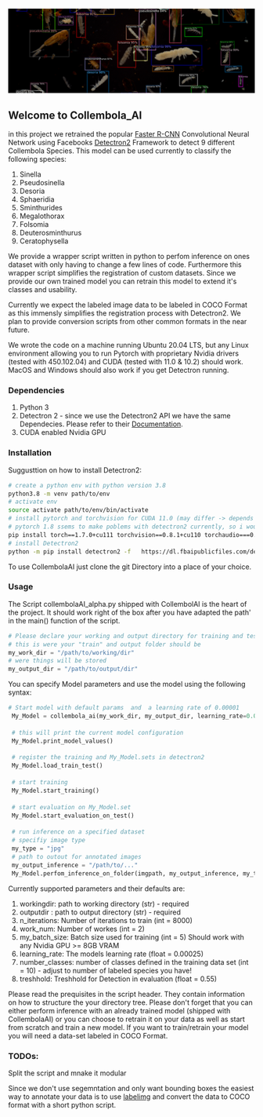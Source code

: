 ![Screenshot](CAI_git.png)
## Welcome to Collembola_AI
in this project we retrained the popular [Faster R-CNN](https://arxiv.org/pdf/1506.01497.pdf) Convolutional Neural Network using Facebooks [Detectron2](https://github.com/facebookresearch/detectron2) Framework to detect 9 different Collembola Species. This model can be used currently to classify the following species:
1. Sinella
2. Pseudosinella
3. Desoria
4. Sphaeridia
5. Sminthurides
6. Megalothorax
7. Folsomia
8. Deuterosminthurus
9. Ceratophysella


We provide a wrapper script written in python to perfom inference on ones dataset with only having to change a few lines of code. Furthermore this wrapper script simplifies the registration of custom datasets. Since we provide our own trained model you can retrain this model to extend it's classes and usability. 

Currently we expect the labeled image data to be labeled in COCO Format as this immensly simplifies the registration process with Detectron2. We plan to provide conversion scripts from other common formats in the near future. 

We wrote the code on a machine running Ubuntu 20.04 LTS, but any Linux environment allowing you to run Pytorch with proprietary Nvidia drivers (tested with 450.102.04) and CUDA (tested with 11.0 & 10.2) should work. MacOS and Windows should also work if you get Detectron running. 

### Dependencies

1. Python 3 
2. Detectron 2 - since we use the Detectron2 API we have the same Dependecies. Please refer to their [Documentation](https://detectron2.readthedocs.io/tutorials/install.html#requirements). 
3. CUDA enabled Nvidia GPU

### Installation

Suggusttion on how to install Detectron2:

```bash
# create a python env with python version 3.8
python3.8 -m venv path/to/env
# activate env
source activate path/to/env/bin/activate
# install pytorch and torchvision for CUDA 11.0 (may differ -> depends on your setup) 
# pytorch 1.8 ssems to make poblems with detectron2 currently, so i would recommend to use 1.7
pip install torch==1.7.0+cu111 torchvision==0.8.1+cu110 torchaudio===0.7.0 -f https://download.pytorch.org/whl/torch_stable.html
# install Detectron2 
python -m pip install detectron2 -f   https://dl.fbaipublicfiles.com/detectron2/wheels/cu111/torch1.8/index.html
```

To use CollembolaAI just clone the git Directory into a place of your choice. 

### Usage

The Script collembolaAI_alpha.py shipped with CollembolAI is the heart of the project. It should work right of the box after you have adapted the path' in the main() function of the script. 

```python
# Please declare your working and output directory for training and test set here. 
# this is were your "train" and output folder should be
my_work_dir = "/path/to/working/dir"
# were things will be stored
my_output_dir = "/path/to/output/dir"

```
You can specify Model parameters and use the model using the following syntax:
```python
# Start model with default params  and  a learning rate of 0.00001
 My_Model = collembola_ai(my_work_dir, my_output_dir, learning_rate=0.00001)
 
 # this will print the current model configuration
 My_Model.print_model_values()
 
 # register the training and My_Model.sets in detectron2
 My_Model.load_train_test()
 
 # start training 
 My_Model.start_training()
 
 # start evaluation on My_Model.set
 My_Model.start_evaluation_on_test()
 
 # run inference on a specified dataset
 # specifiy image type 
 my_type = "jpg"
 # path to outout for annotated images 
 my_output_inference = "/path/to/..."
 My_Model.perfom_inference_on_folder(imgpath, my_output_inference, my_type)
```
Currently supported parameters and their defaults are:
  1. workingdir: path to working directory (str) - required
  2. outputdir : path to output directory (str) - required
  3. n_iterations: Number of iterations to train (int = 8000)
  4. work_num: Number of workes (int = 2)
  5. my_batch_size: Batch size used for training (int = 5) Should work with any Nvidia GPU >= 8GB VRAM
  6. learning_rate: The models learning rate (float = 0.00025)
  7. number_classes: number of classes defined in the training data set (int = 10) - adjust to number of labeled species you have!
  8. treshhold: Treshhold for Detection in evaluation (float = 0.55)
  
Please read the prequisites in the script header. They contain information on how to structure the your directory tree. 
Please don't forget that you can either perform inference with an already trained model (shipped with CollembolaAI) or you can choose to retrain it on your data as well as start from scratch and train a new model. If you want to train/retrain your model you will need a data-set labeled in COCO Format.

### TODOs:
Split the script and mnake it modular

Since we don't use segemntation and only want bounding boxes the easiest way to annotate your data is to use [labelimg](https://pypi.org/project/labelImg/) and convert the data to COCO format with a short python script. 
